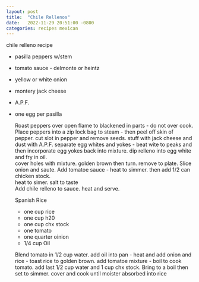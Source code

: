 ```yaml
---
layout: post
title:  "Chile Rellenos"
date:   2022-11-29 20:51:00 -0800
categories: recipes mexican
---
```


chile relleno recipe
* pasilla peppers w/stem
* tomato sauce - delmonte or heintz 
* yellow or white onion
* montery jack cheese
* A.P.F.
* one egg per pasilla
	
	Roast peppers over open flame to blackened in parts - do not over cook. Place peppers into a zip lock bag to steam - then peel off skin of pepper.  cut slot in pepper and remove seeds.  stuff with jack cheese and dust with A.P.F.
		separate egg whites and yokes - beat wite to peaks and then incorporate egg yokes back into mixture.  dip relleno into egg white and fry in oil.  
	cover holes with mixture.  golden brown then turn. remove to plate.	Slice onion and saute.  Add tomatoe sauce - heat to simmer. then add 1/2 can chicken stock.  
	heat to simer.  salt to taste <br>
	Add chile relleno to sauce. heat and serve.  
	
	
	Spanish Rice 
	* one cup rice 
	* one cup h20
	* one cup chx stock
	* one tomato
	* one quarter oinion
	* 1/4 cup Oil

	Blend tomato in 1/2 cup water.  add oil into pan - heat and add onion and rice -  toast rice to golden brown.  add tomatoe mixture - boil to cook tomato.  add last 1/2 cup water and 1 cup chx stock.  Bring to a boil then set to simmer.  cover and cook until moister absorbed into rice 


